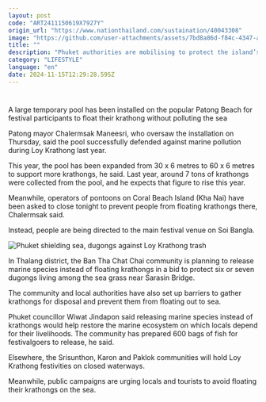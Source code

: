 ```yaml
---
layout: post
code: "ART2411150619X7927Y"
origin_url: "https://www.nationthailand.com/sustaination/40043308"
image: "https://github.com/user-attachments/assets/7bd8a86d-f84c-4347-ae0e-662b9b308503"
title: ""
description: "Phuket authorities are mobilising to protect the island’s marine life, including endangered dugongs, from a surge of festival debris during tonight's Loy Krathong celebrations."
category: "LIFESTYLE"
language: "en"
date: 2024-11-15T12:29:28.595Z
---
```


# 









A large temporary pool has been installed on the popular Patong Beach for festival participants to float their krathong without polluting the sea

Patong mayor Chalermsak Maneesri, who oversaw the installation on Thursday, said the pool successfully defended against marine pollution during Loy Krathong last year.

This year, the pool has been expanded from 30 x 6 metres to 60 x 6 metres to support more krathongs, he said. Last year, around 7 tons of krathongs were collected from the pool, and he expects that figure to rise this year.

Meanwhile, operators of pontoons on Coral Beach Island (Kha Nai) have been asked to close tonight to prevent people from floating krathongs there, Chalermsak said.

Instead, people are being directed to the main festival venue on Soi Bangla.

  ![Phuket shielding sea, dugongs against Loy Krathong trash](https://github.com/user-attachments/assets/a70aa5c5-80b7-4fb5-a412-ab9a438b7093)

In Thalang district, the Ban Tha Chat Chai community is planning to release marine species instead of floating krathongs in a bid to protect six or seven dugongs living among the sea grass near Sarasin Bridge.

The community and local authorities have also set up barriers to gather krathongs for disposal and prevent them from floating out to sea.

Phuket councillor Wiwat Jindapon said releasing marine species instead of krathongs would help restore the marine ecosystem on which locals depend for their livelihoods. The community has prepared 600 bags of fish for festivalgoers to release, he said.

Elsewhere, the Srisunthon, Karon and Paklok communities will hold Loy Krathong festivities on closed waterways.

Meanwhile, public campaigns are urging locals and tourists to avoid floating their krathongs on the sea.

